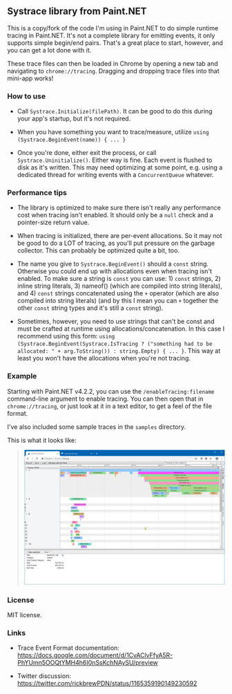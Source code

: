 ## Systrace library from Paint.NET

This is a copy/fork of the code I'm using in Paint.NET to do simple runtime tracing in Paint.NET. It's not a complete library for emitting events, it only supports simple begin/end pairs. That's a great place to start, however, and you can get a lot done with it.

These trace files can then be loaded in Chrome by opening a new tab and navigating to `chrome://tracing`. Dragging and dropping trace files into that mini-app works!

### How to use

- Call `Systrace.Initialize(filePath)`. It can be good to do this during your app's startup, but it's not required.

- When you have something you want to trace/measure, utilize `using (Systrace.BeginEvent(name)) { ... }`

- Once you're done, either exit the process, or call `Systrace.Uninitialize()`. Either way is fine. Each event is flushed to disk as it's written. This may need optimizing at some point, e.g. using a dedicated thread for writing events with a `ConcurrentQueue` whatever.

### Performance tips

- The library is optimized to make sure there isn't really any performance cost when tracing isn't enabled. It should only be a `null` check and a pointer-size return value.

- When tracing is initialized, there are per-event allocations. So it may not be good to do a LOT of tracing, as you'll put pressure on the garbage collector. This can probably be optimized quite a bit, too.

- The name you give to `Systrace.BeginEvent()` should a `const` string. Otherwise you could end up with allocations even when tracing isn't enabled. To make sure a string is `const` you can use: 1) `const` strings, 2) inline string literals, 3) nameof() (which are compiled into string literals), and 4) `const` strings concatenated using the `+` operator (which are also compiled into string literals) (and by this I mean you can `+` together the other `const` string types and it's still a `const` string).

- Sometimes, however, you need to use strings that can't be const and must be crafted at runtime using allocations/concatenation. In this case I recommend using this form: `using (Systrace.BeginEvent(Systrace.IsTracing ? ("something had to be allocated: " + arg.ToString()) : string.Empty) { ... }`. This way at least you won't have the allocations when you're not tracing.

### Example

Starting with Paint.NET v4.2.2, you can use the `/enableTracing:filename` command-line argument to enable tracing. You can then open that in `chrome://tracing`, or just look at it in a text editor, to get a feel of the file format.

I've also included some sample traces in the `samples` directory.

This is what it looks like:

> ![screenshot](/images/screenshot1.png)

### License

MIT license.

### Links

- Trace Event Format documentation: https://docs.google.com/document/d/1CvAClvFfyA5R-PhYUmn5OOQtYMH4h6I0nSsKchNAySU/preview

- Twitter discussion: https://twitter.com/rickbrewPDN/status/1165359190149230592